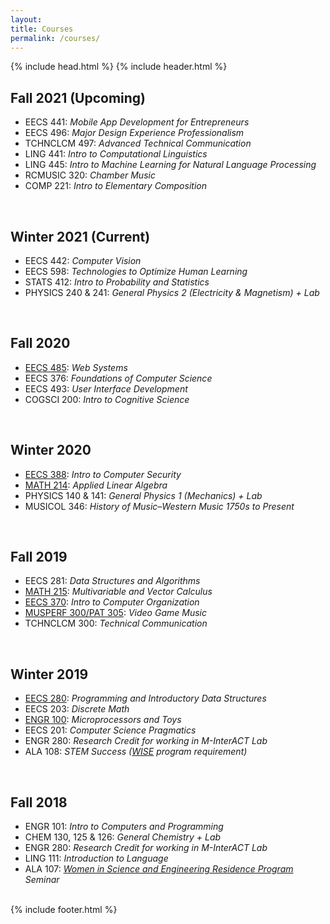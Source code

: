 ```yaml
---
layout: 
title: Courses
permalink: /courses/
---
```

<head>
	<title>{{ site.author }} / {{ site.course }}</title>
	<meta name="author" content="{{ site.author }}">
	<meta name="description" content="{{ page.content | strip_html | strip_newlines }}">
	<meta name="keywords" content="{{ page.meta.keywords }}">
	{% include head.html %}
</head>
<body>
	{% include header.html %}
	<script src="{{ "/assets/scripts/toggle.js" | prepend: site.baseurl }}"></script>
  <main class="content">
        <section class="bodyCon">
            <div class="container">
		<h2>Fall 2021 (Upcoming)</h2>
                    <ul>
			    <li>EECS 441: <em>Mobile App Development for Entrepreneurs</em></li>
			    <li>EECS 496: <em>Major Design Experience Professionalism</em></li>
			    <li>TCHNCLCM 497: <em>Advanced Technical Communication</em></li>
			    <li>LING 441: <em>Intro to Computational Linguistics</em></li>
			    <li>LING 445: <em>Intro to Machine Learning for Natural Language Processing</em></li>
			    <li>RCMUSIC 320: <em>Chamber Music</em></li>
			    <li>COMP 221: <em>Intro to Elementary Composition</em></li>
                    </ul>
                <br>
                <h2>Winter 2021 (Current)</h2>
                    <ul>
			    <li>EECS 442: <em>Computer Vision</em></li>
			    <li>EECS 598: <em>Technologies to Optimize Human Learning</em></li>
			    <li>STATS 412: <em>Intro to Probability and Statistics</em></li>
			    <li>PHYSICS 240 & 241: <em>General Physics 2 (Electricity & Magnetism) + Lab</em></li>
                    </ul>
                <br>
                <h2>Fall 2020</h2>
                    <ul>
                        <li><a href="https://eecs485staff.github.io/eecs485.org/" target="_blank">EECS 485</a>: <em>Web Systems</em></li>
                        <li>EECS 376: <em>Foundations of Computer Science</em></li>
                        <li>EECS 493: <em>User Interface Development</em></li>
                        <li>COGSCI 200: <em>Intro to Cognitive Science</em></li>
                    </ul>
                <br>
                <h2>Winter 2020</h2>
                    <ul>
                        <li><a href="https://eecs388.org/" target="_blank">EECS 388</a>: <em>Intro to Computer Security</em></li>
                        <li><a href="http://www.math.lsa.umich.edu/courses/214/" target="_blank">MATH 214</a>: <em>Applied Linear Algebra</em></li>
                        <li>PHYSICS 140 & 141: <em>General Physics 1 (Mechanics) + Lab</em></li>
                        <li>MUSICOL 346: <em>History of Music–Western Music 1750s to Present</em></li>
                    </ul>
                <br>
                <h2>Fall 2019</h2>
                    <ul>
                        <li>EECS 281: <em>Data Structures and Algorithms</em></li>
                        <li><a href="http://www.math.lsa.umich.edu/courses/215/" target="_blank">MATH 215</a>: <em>Multivariable and Vector Calculus</em></li>
                        <li><a href="https://www.eecs.umich.edu/courses/eecs370/" target="_blank">EECS 370</a>: <em>Intro to Computer Organization</em></li>
                        <li><a href="https://www.lib.umich.edu/blogs/eaten-grue/musperf-300-video-game-music" target="_blank">MUSPERF 300/PAT 305</a>: <em>Video Game Music</em></li>
                        <li>TCHNCLCM 300: <em>Technical Communication</em></li>
                    </ul>
                <br>
                <h2>Winter 2019</h2>
                    <ul>
                        <li><a href="https://eecs280staff.github.io/eecs280.org/" target="_blank">EECS 280</a>: <em>Programming and Introductory Data Structures</em></li>
                        <li>EECS 203: <em>Discrete Math</em></li>
                        <li><a href="https://eng100.engin.umich.edu/list/sec250/" target="_blank">ENGR 100</a>: <em>Microprocessors and Toys</em></li>
                        <li>EECS 201: <em>Computer Science Pragmatics</em></li>
                        <li>ENGR 280: <em>Research Credit for working in M-InterACT Lab</em></li>
                        <li>ALA 108: <em>STEM Success (<a href="https://lsa.umich.edu/wiserp" target="_blank">WISE</a> program requirement)</em></li>
                    </ul>
                <br>
                <h2>Fall 2018</h2>
                    <ul>
                        <li>ENGR 101: <em>Intro to Computers and Programming</em></li>
                        <li>CHEM 130, 125 & 126: <em>General Chemistry + Lab</em></li>
                        <li>ENGR 280: <em>Research Credit for working in M-InterACT Lab</em></li>
                        <li>LING 111: <em>Introduction to Language</em></li>
                        <li>ALA 107: <em><a href="https://lsa.umich.edu/wiserp" target="_blank">Women in Science and Engineering Residence Program</a> Seminar</em></li>
                    </ul>
                <br>
            </div>
        </section>
  </main>
  {% include footer.html %}
</body>
